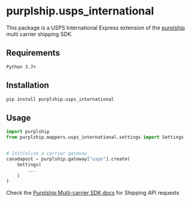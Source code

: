 # purplship.usps_international

This package is a USPS International Express extension of the [purplship](https://pypi.org/project/purplship) multi carrier shipping SDK.

## Requirements

`Python 3.7+`

## Installation

```bash
pip install purplship.usps_international
```

## Usage

```python
import purplship
from purplship.mappers.usps_international.settings import Settings


# Initialize a carrier gateway
canadapost = purplship.gateway["usps"].create(
    Settings(
        ...
    )
)
```

Check the [Purplship Mutli-carrier SDK docs](https://sdk.purplship.com) for Shipping API requests
